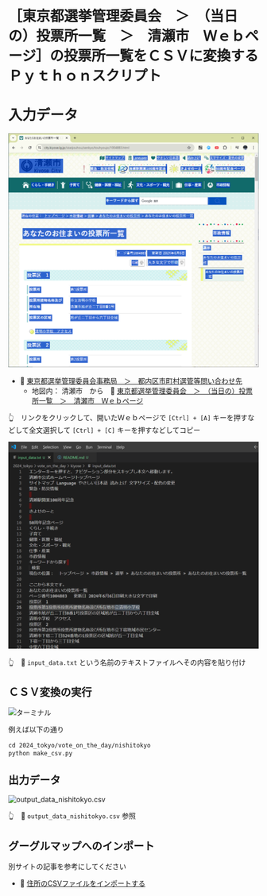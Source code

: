 # ［東京都選挙管理委員会　＞　（当日の）投票所一覧　＞　清瀬市　Ｗｅｂページ］の投票所一覧をＣＳＶに変換するＰｙｔｈｏｎスクリプト


# 入力データ

![東京都選挙管理委員会　＞　（当日の）投票所一覧　＞　清瀬市　Ｗｅｂページ](./res/202406__senkyo__26-0113-vote-on-the-day-kiyose-input-web.png)  

* 📖 [東京都選挙管理委員会事務局　＞　都内区市町村選管等問い合わせ先](https://www.senkyo.metro.tokyo.lg.jp/kushichoson-contact/)
  * 地図内： 清瀬市　から　📖 [東京都選挙管理委員会　＞　（当日の）投票所一覧　＞　清瀬市　Ｗｅｂページ](https://www.city.kiyose.lg.jp/siseijouhou/senkyo/touhyoujo/1004883.html)  

👆　リンクをクリックして、開いたＷｅｂページで `[Ctrl] + [A]` キーを押すなどして全文選択して `[Ctrl] + [C]` キーを押すなどしてコピー  

![input_data.txt](./res/202406__senkyo__26-0116-vote-on-the-day-kiyose-input-text.png)  

👆　📄 `input_data.txt` という名前のテキストファイルへその内容を貼り付け


## ＣＳＶ変換の実行

![ターミナル](./res/202406__senkyo__24-0132-terminal-nishitokyo.png)  

例えば以下の通り  

```shell
cd 2024_tokyo/vote_on_the_day/nishitokyo
python make_csv.py
```


## 出力データ

![output_data_nishitokyo.csv](./res/202406__senkyo__24-2253-vote-on-the-day-nishitokyo.png)  

👆　📄 `output_data_nishitokyo.csv` 参照


## グーグルマップへのインポート

別サイトの記事を参考にしてください  

* 📖 [住所のCSVファイルをインポートする](https://diamond.jp/articles/-/308329?page=2)  
